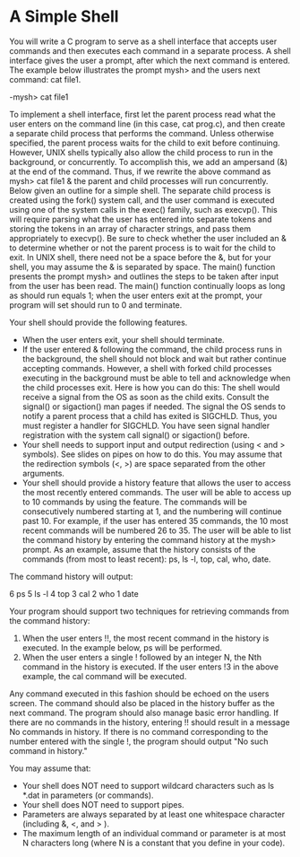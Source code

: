 # A Simple Shell
You will write a C program to serve as a shell interface that accepts
user commands and then executes each command in a separate process. A shell interface gives
the user a prompt, after which the next command is entered. The example below illustrates the
prompt mysh> and the users next command: cat file1.

-mysh> cat file1

To implement a shell interface, first let the parent process read what the user enters on the command line (in this case, cat prog.c), and then create a separate child process that performs the command. Unless otherwise specified, the parent process waits for the child to exit before continuing. However, UNIX shells typically also allow the child process to run in the background, or concurrently. To accomplish this, we add an ampersand (&) at the end of the command. Thus, if we rewrite the above command as mysh> cat file1 & the parent and child processes will run concurrently. Below given an outline for a simple shell. The separate child process is created using the fork() system call, and the user command is executed using one of the system calls in the exec() family, such as execvp(). This will require parsing what the user has entered into separate tokens and storing the tokens in an array of character strings, and pass them appropriately to execvp(). Be sure to check whether the user included an & to determine whether or not the parent process is to wait for the child to exit. In UNIX shell, there need not be a space before the &, but for your shell, you may assume the & is separated by space. The main() function presents the prompt mysh> and outlines the steps to be taken after input from the user has been read. The main() function continually loops as long as should run equals 1; when the user enters exit at the prompt, your program will set should run to 0 and terminate.

Your shell should provide the following features.
- When the user enters exit, your shell should terminate.
- If the user entered & following the command, the child process runs in the background, the shell should not block and wait but rather continue accepting commands. However, a shell with forked child processes executing in the background must be able to tell and acknowledge when the child processes exit. Here is how you can do this: The shell would receive a signal from the OS as soon as the child exits. Consult the signal() or sigaction() man pages if needed. The signal the OS sends to notify a parent process that a child has exited is SIGCHLD. Thus, you must register a handler for SIGCHLD. You have seen signal handler registration with the system call signal() or sigaction() before.
- Your shell needs to support input and output redirection (using < and > symbols). See slides on pipes on how to do this. You may assume that the redirection symbols (<, >) are space separated from the other arguments. 
- Your shell should provide a history feature that allows the user to access the most recently entered commands. The user will be able to access up to 10 commands by using the feature. The commands will be consecutively numbered starting at 1, and the numbering will continue past 10. For example, if the user has entered 35 commands, the 10 most recent commands will be numbered 26 to 35. The user will be able to list the command history by entering the command history at the mysh> prompt. As an example, assume that the history consists of the commands (from most to least recent): ps, ls -l, top, cal, who, date.

The command history will output:

6 ps
5 ls -l
4 top
3 cal
2 who
1 date

Your program should support two techniques for retrieving commands from the command history:
1. When the user enters !!, the most recent command in the history is executed. In the example below, ps will be performed.
2. When the user enters a single ! followed by an integer N, the Nth command in the history is executed. If the user enters !3 in the above example, the cal command will be executed.

Any command executed in this fashion should be echoed on the users screen. The command should also be placed in the history buffer as the next command. The program should also manage basic error handling. If there are no commands in the history, entering !! should result in a message No commands in history. If there is no command corresponding to the number entered with the single !, the program should output "No such command in history."

You may assume that:
- Your shell does NOT need to support wildcard characters such as ls *.dat in parameters (or
commands).
- Your shell does NOT need to support pipes.
- Parameters are always separated by at least one whitespace character (including &, <, and > ).
- The maximum length of an individual command or parameter is at most N characters long (where N is a constant that you define in your code).
